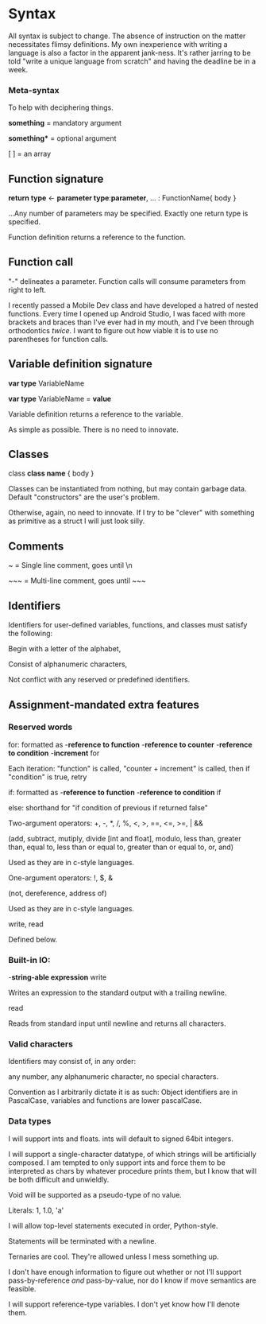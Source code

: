# Syntax
All syntax is subject to change. The absence of instruction on the matter necessitates flimsy definitions.
My own inexperience with writing a language is also a factor in the apparent jank-ness.
It's rather jarring to be told "write a unique language from scratch" and having the deadline be in a week.

### Meta-syntax
To help with deciphering things.

**something** = mandatory argument

**something\*** = optional argument

[ ] = an array

## Function signature
**return type** <- **parameter type**:**parameter**, ... : FunctionName{ body }

...Any number of parameters may be specified. Exactly one return type is specified.

Function definition returns a reference to the function.

## Function call
"-" delineates a parameter. Function calls will consume parameters from right to left.

I recently passed a Mobile Dev class and have developed a hatred of nested functions. Every time I opened up Android Studio, I was faced with more brackets and braces than I've ever had in my mouth, and I've been through orthodontics *twice.*
I want to figure out how viable it is to use no parentheses for function calls.
## Variable definition signature
**var type** VariableName

**var type** VariableName = **value**

Variable definition returns a reference to the variable.

As simple as possible. There is no need to innovate.
## Classes
class **class name** { body } 

Classes can be instantiated from nothing, but may contain garbage data. Default "constructors" are the user's problem.

Otherwise, again, no need to innovate. If I try to be "clever" with something as primitive as a struct I will just look silly.
## Comments
~ = Single line comment, goes until \\n

\~\~\~ = Multi-line comment, goes until \~\~\~
## Identifiers
Identifiers for user-defined variables, functions, and classes must satisfy the following:

Begin with a letter of the alphabet,

Consist of alphanumeric characters,

Not conflict with any reserved or predefined identifiers.

## Assignment-mandated extra features

### Reserved words
for: formatted as -**reference to function** -**reference to counter** -**reference to condition** -**increment** for

Each iteration: "function" is called, "counter + increment" is called, then if "condition" is true, retry

if: formatted as -**reference to function** -**reference to condition** if

else: shorthand for "if condition of previous if returned false"

Two-argument operators: +, -, *, /, %, <, >, ==, <=, >=, | &&

(add, subtract, mutiply, divide \[int and float\], modulo, less than, greater than, equal to, less than or equal to, greater than or equal to, or, and)

Used as they are in c-style languages.

One-argument operators: !, $, & 

(not, dereference, address of)

Used as they are in c-style languages.

write, read

Defined below.
### Built-in IO:
-**string-able expression** write

Writes an expression to the standard output with a trailing newline.

read

Reads from standard input until newline and returns all characters.
### Valid characters
Identifiers may consist of, in any order:

  any number,
  any alphanumeric character,
  no special characters.

Convention as I arbitrarily dictate it is as such: Object identifiers are in PascalCase, variables and functions are lower pascalCase.

### Data types
I will support ints and floats. ints will default to signed 64bit integers. 

I will support a single-character datatype, of which strings will be artificially composed. I am tempted to only support ints and force them to be interpreted as chars by whatever procedure prints them, but I know that will be both difficult and unwieldly.

Void will be supported as a pseudo-type of no value.

Literals: 1, 1.0, 'a'

I will allow top-level statements executed in order, Python-style.

Statements will be terminated with a newline.

Ternaries are cool. They're allowed unless I mess something up.

I don't have enough information to figure out whether or not I'll support pass-by-reference *and* pass-by-value, nor do I know if move semantics are feasible.

I will support reference-type variables. I don't yet know how I'll denote them.

